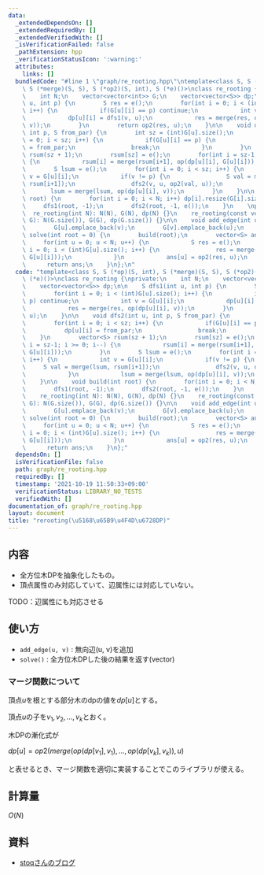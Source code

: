 ```yaml
---
data:
  _extendedDependsOn: []
  _extendedRequiredBy: []
  _extendedVerifiedWith: []
  _isVerificationFailed: false
  _pathExtension: hpp
  _verificationStatusIcon: ':warning:'
  attributes:
    links: []
  bundledCode: "#line 1 \"graph/re_rooting.hpp\"\ntemplate<class S, S (*op)(S, int),\
    \ S (*merge)(S, S), S (*op2)(S, int), S (*e)()>\nclass re_rooting {\nprivate:\n\
    \    int N;\n    vector<vector<int>> G;\n    vector<vector<S>> dp;\n\n    S dfs1(int\
    \ u, int p) {\n        S res = e();\n        for(int i = 0; i < (int)G[u].size();\
    \ i++) {\n            if(G[u][i] == p) continue;\n            int v = G[u][i];\n\
    \            dp[u][i] = dfs1(v, u);\n            res = merge(res, op(dp[u][i],\
    \ v));\n        }\n        return op2(res, u);\n    }\n\n    void dfs2(int u,\
    \ int p, S from_par) {\n        int sz = (int)G[u].size();\n        for(int i\
    \ = 0; i < sz; i++) {\n            if(G[u][i] == p) {\n                dp[u][i]\
    \ = from_par;\n                break;\n            }\n        }\n        vector<S>\
    \ rsum(sz + 1);\n        rsum[sz] = e();\n        for(int i = sz-1; i >= 0; i--)\
    \ {\n            rsum[i] = merge(rsum[i+1], op(dp[u][i], G[u][i]));\n        }\n\
    \        S lsum = e();\n        for(int i = 0; i < sz; i++) {\n            int\
    \ v = G[u][i];\n            if(v != p) {\n                S val = merge(lsum,\
    \ rsum[i+1]);\n                dfs2(v, u, op2(val, u));\n            }\n     \
    \       lsum = merge(lsum, op(dp[u][i], v));\n        }\n    }\n\n    void build(int\
    \ root) {\n        for(int i = 0; i < N; i++) dp[i].resize(G[i].size());\n   \
    \     dfs1(root, -1);\n        dfs2(root, -1, e());\n    }\n    \npublic:\n  \
    \  re_rooting(int N): N(N), G(N), dp(N) {}\n    re_rooting(const vector<vector<int>>&\
    \ G): N(G.size()), G(G), dp(G.size()) {}\n\n    void add_edge(int u, int v) {\n\
    \        G[u].emplace_back(v);\n        G[v].emplace_back(u);\n    }\n\n    vector<S>\
    \ solve(int root = 0) {\n        build(root);\n        vector<S> ans(N);\n   \
    \     for(int u = 0; u < N; u++) {\n            S res = e();\n            for(int\
    \ i = 0; i < (int)G[u].size(); i++) {\n                res = merge(res, op(dp[u][i],\
    \ G[u][i]));\n            }\n            ans[u] = op2(res, u);\n        }\n  \
    \      return ans;\n    }\n};\n"
  code: "template<class S, S (*op)(S, int), S (*merge)(S, S), S (*op2)(S, int), S\
    \ (*e)()>\nclass re_rooting {\nprivate:\n    int N;\n    vector<vector<int>> G;\n\
    \    vector<vector<S>> dp;\n\n    S dfs1(int u, int p) {\n        S res = e();\n\
    \        for(int i = 0; i < (int)G[u].size(); i++) {\n            if(G[u][i] ==\
    \ p) continue;\n            int v = G[u][i];\n            dp[u][i] = dfs1(v, u);\n\
    \            res = merge(res, op(dp[u][i], v));\n        }\n        return op2(res,\
    \ u);\n    }\n\n    void dfs2(int u, int p, S from_par) {\n        int sz = (int)G[u].size();\n\
    \        for(int i = 0; i < sz; i++) {\n            if(G[u][i] == p) {\n     \
    \           dp[u][i] = from_par;\n                break;\n            }\n    \
    \    }\n        vector<S> rsum(sz + 1);\n        rsum[sz] = e();\n        for(int\
    \ i = sz-1; i >= 0; i--) {\n            rsum[i] = merge(rsum[i+1], op(dp[u][i],\
    \ G[u][i]));\n        }\n        S lsum = e();\n        for(int i = 0; i < sz;\
    \ i++) {\n            int v = G[u][i];\n            if(v != p) {\n           \
    \     S val = merge(lsum, rsum[i+1]);\n                dfs2(v, u, op2(val, u));\n\
    \            }\n            lsum = merge(lsum, op(dp[u][i], v));\n        }\n\
    \    }\n\n    void build(int root) {\n        for(int i = 0; i < N; i++) dp[i].resize(G[i].size());\n\
    \        dfs1(root, -1);\n        dfs2(root, -1, e());\n    }\n    \npublic:\n\
    \    re_rooting(int N): N(N), G(N), dp(N) {}\n    re_rooting(const vector<vector<int>>&\
    \ G): N(G.size()), G(G), dp(G.size()) {}\n\n    void add_edge(int u, int v) {\n\
    \        G[u].emplace_back(v);\n        G[v].emplace_back(u);\n    }\n\n    vector<S>\
    \ solve(int root = 0) {\n        build(root);\n        vector<S> ans(N);\n   \
    \     for(int u = 0; u < N; u++) {\n            S res = e();\n            for(int\
    \ i = 0; i < (int)G[u].size(); i++) {\n                res = merge(res, op(dp[u][i],\
    \ G[u][i]));\n            }\n            ans[u] = op2(res, u);\n        }\n  \
    \      return ans;\n    }\n};"
  dependsOn: []
  isVerificationFile: false
  path: graph/re_rooting.hpp
  requiredBy: []
  timestamp: '2021-10-19 11:50:33+09:00'
  verificationStatus: LIBRARY_NO_TESTS
  verifiedWith: []
documentation_of: graph/re_rooting.hpp
layout: document
title: "rerooting(\u5168\u65B9\u4F4D\u6728DP)"
---
```


## 内容
- 全方位木DPを抽象化したもの。
- 頂点属性のみ対応していて、辺属性には対応していない。

TODO：辺属性にも対応させる

## 使い方
- `add_edge(u, v)` : 無向辺(u, v)を追加
- `solve()` : 全方位木DPした後の結果を返す(vector)

### マージ関数について
頂点$u$を根とする部分木のdpの値を$dp[u]$とする。

頂点$u$の子を$v_1, v_2, ... ,v_k$とおく。

木DPの漸化式が

$dp[u] = op2(merge(op(dp[v_1], v_1), ... , op(dp[v_k], v_k)), u)$

と表せるとき、マージ関数を適切に実装することでこのライブラリが使える。

## 計算量
$O(N)$

## 資料
- [stoqさんのブログ](https://null-mn.hatenablog.com/entry/2020/04/14/124151)